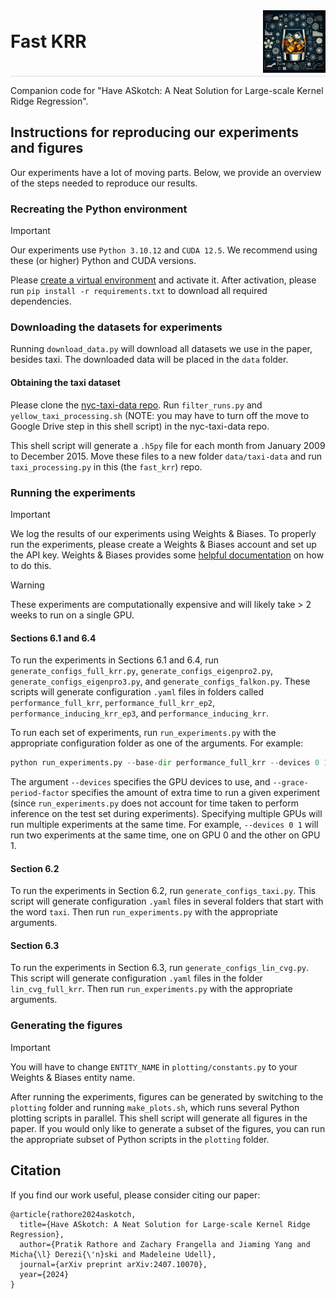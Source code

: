 <div style="display: flex; align-items: center; justify-content: space-between; border-bottom: 1px solid #ddd; padding-bottom: 5px;">
  <span style="font-size: 2em; font-weight: bold;">Fast KRR</span>
  <img src="logo.webp" width="100" height="100" alt="ASkotch Logo">
</div>

Companion code for "Have ASkotch: A Neat Solution for Large-scale Kernel Ridge Regression".

## Instructions for reproducing our experiments and figures
Our experiments have a lot of moving parts.
Below, we provide an overview of the steps needed to reproduce our results.

### Recreating the Python environment

> [!IMPORTANT]
> Our experiments use `Python 3.10.12` and `CUDA 12.5`. We recommend using these (or higher) Python and CUDA versions.

Please [create a virtual environment](https://docs.python.org/3/library/venv.html) and activate it. After activation, please run `pip install -r requirements.txt` to download all required dependencies.

### Downloading the datasets for experiments

Running `download_data.py` will download all datasets we use in the paper, besides taxi.
The downloaded data will be placed in the `data` folder.

#### Obtaining the taxi dataset

Please clone the [nyc-taxi-data repo](https://github.com/pratikrathore8/nyc-taxi-data). Run `filter_runs.py` and `yellow_taxi_processing.sh` (NOTE: you may have to turn off the move to Google Drive step in this shell script) in the nyc-taxi-data repo.

This shell script will generate a `.h5py` file for each month from January 2009 to December 2015. Move these files to a new folder `data/taxi-data` and run `taxi_processing.py` in this (the `fast_krr`) repo.

### Running the experiments

> [!IMPORTANT]
> We log the results of our experiments using Weights & Biases.
To properly run the experiments, please create a Weights & Biases account and set up the API key.
Weights & Biases provides some [helpful documentation](https://docs.wandb.ai/quickstart/) on how to do this.

> [!WARNING]
> These experiments are computationally expensive and will likely take > 2 weeks to run on a single GPU.

#### Sections 6.1 and 6.4

To run the experiments in Sections 6.1 and 6.4, run `generate_configs_full_krr.py`, `generate_configs_eigenpro2.py`, `generate_configs_eigenpro3.py`, and `generate_configs_falkon.py`.
These scripts will generate configuration `.yaml` files in folders called `performance_full_krr`, `performance_full_krr_ep2`, `performance_inducing_krr_ep3`, and `performance_inducing_krr`.

To run each set of experiments, run `run_experiments.py` with the appropriate configuration folder as one of the arguments. For example:

```python
python run_experiments.py --base-dir performance_full_krr --devices 0 1 --grace-period-factor 0.4
```

The argument `--devices` specifies the GPU devices to use, and `--grace-period-factor` specifies the amount of extra time to run a given experiment (since `run_experiments.py` does not account for time taken to perform inference on the test set during experiments).
Specifying multiple GPUs will run multiple experiments at the same time.
For example, `--devices 0 1` will run two experiments at the same time, one on GPU 0 and the other on GPU 1.

#### Section 6.2

To run the experiments in Section 6.2, run `generate_configs_taxi.py`.
This script will generate configuration `.yaml` files in several folders that start with the word `taxi`.
Then run `run_experiments.py` with the appropriate arguments.

#### Section 6.3
To run the experiments in Section 6.3, run `generate_configs_lin_cvg.py`. This script will generate configuration `.yaml` files in the folder `lin_cvg_full_krr`.
Then run `run_experiments.py` with the appropriate arguments.

### Generating the figures

> [!IMPORTANT]
> You will have to change `ENTITY_NAME` in `plotting/constants.py` to your Weights & Biases entity name.

After running the experiments, figures can be generated by switching to the `plotting` folder and running `make_plots.sh`, which runs several Python plotting scripts in parallel.
This shell script will generate all figures in the paper.
If you would only like to generate a subset of the figures, you can run the appropriate subset of Python scripts in the `plotting` folder.

## Citation

If you find our work useful, please consider citing our paper:

```
@article{rathore2024askotch,
  title={Have ASkotch: A Neat Solution for Large-scale Kernel Ridge Regression},
  author={Pratik Rathore and Zachary Frangella and Jiaming Yang and Micha{\l} Derezi{\'n}ski and Madeleine Udell},
  journal={arXiv preprint arXiv:2407.10070},
  year={2024}
}
```

